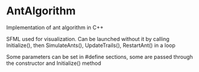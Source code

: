 # AntAlgorithm
Implementation of ant algorithm in C++

SFML used for visualization. Can be launched without it by calling Initialize(), then SimulateAnts(), UpdateTrails(), RestartAnt() in a loop

Some parameters can be set in #define sections, some are passed through the constructor and Initialize() method
